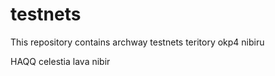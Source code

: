 # testnets
This repository contains archway testnets
teritory
okp4
nibiru

HAQQ
celestia
lava
nibir
